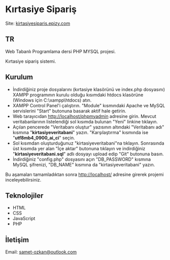 # Kırtasiye Sipariş
Site: <a href="http://kirtasiyesiparis.epizy.com">kirtasiyesiparis.epizy.com</a>

## TR
Web Tabanlı Programlama dersi PHP MYSQL projesi.

Kırtasiye sipariş sistemi.

## Kurulum
<ul>
<li>
İndirdiğiniz proje dosyalarını (kırtasiye klasörünü ve index.php dosyasını) XAMPP programının kurulu olduğu kısımdaki htdocs klasörüne (Windows için C:\xampp\htdocs) atın.</li>
<li>
XAMPP Control Panel'i çalıştırın. "Module" kısmındaki Apache ve MySQL servislerini "Start" butonuna basarak aktif hale getirin.
</li>
<li>
Web tarayıcıdan <a href="http://localhost/phpmyadmin">http://localhost/phpmyadmin</a> adresine girin. Mevcut veritabanlarının listelendiği sol kısımda bulunan "Yeni" linkine tıklayın.
</li>
<li>
Açılan pencerede "Veritabanı oluştur" yazısının altındaki "Veritabanı adı" kısmına "<b>kirtasiyeveritabani</b>" yazın. "Karşılaştırma" kısmında ise "<b>utf8mb4_0900_ai_ci</b>" seçin.
</li>
<li>
Sol kısımdan oluşturduğunuz "kirtasiyeveritabani"na tıklayın. Sonrasında üst kısımda yer alan "İçe aktar" butonuna tıklayın ve indirdiğiniz "<b>kirtasiyeveritabani.sql</b>" adlı dosyayı upload edip "Git" butonuna basın.
</li>
<li>
İndirdiğiniz "config.php" dosyasını açın "DB_PASSWORD" kısmına MySQL şifrenizi, "DB_NAME" kısmına da "kirtasiyeveritabani" yazın.
</li>
</ul>
<p>Bu aşamaları tamamladıktan sonra <a href="http://localhost/">http://localhost/</a> adresine girerek projemi inceleyebilirsiniz.</p>
  
## Teknolojiler
<ul>
    <li>HTML</li>
    <li>CSS</li>
    <li>JavaScript</li>
    <li>PHP</li>
</ul>

## İletişim
<p>Email: <a href="mailto:samet-ozkan@outlook.com">samet-ozkan@outlook.com</a></p>
